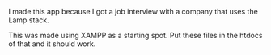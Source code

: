 I made this app because I got a job interview with a company that uses the Lamp stack.

This was made using XAMPP as a starting spot. Put these files in the htdocs of that and it should work.
